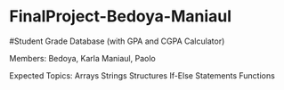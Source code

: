 # FinalProject-Bedoya-Maniaul

#Student Grade Database (with GPA and CGPA Calculator)

Members:
Bedoya, Karla
Maniaul, Paolo

Expected Topics:
Arrays
Strings
Structures
If-Else Statements
Functions
